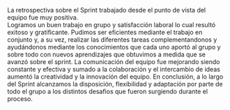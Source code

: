 La retrospectiva sobre el Sprint trabajado desde el punto de vista del equipo fue muy positiva.  
Logramos un buen trabajo en grupo y satisfacción laboral lo cual resultó exitoso y gratificante. 
Pudimos ser eficientes mediante el trabajo en conjunto y, a su vez, realizar las diferentes tareas complementandonos
y ayudándonos mediante los conocimientos que cada uno aportó al grupo y sobre todo con nuevos aprendizajes que obtuvimos
a medida que se avanzó sobre el sprint.
La comunicación del equipo fue mejorando siendo constante y efectiva y sumado a la colaboración y el intercambio de ideas 
aumentó la creatividad y la innovación del equipo.
En conclusión, a lo largo del Sprint alcanzamos la disposición, flexibilidad y adaptación por parte de todo el grupo a los distintos 
desafios que fueron surgiendo durante el proceso.
